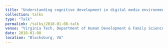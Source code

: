 ```yaml
---
title: "Understanding cognitive development in digital media environments"
collection: talks
type: "Talk"
permalink: /talks/2018-01-08-talk
venue: "Virginia Tech, Department of Human Development & Family Science"
date: 2018-01-08
location: "Blacksburg, VA"
---
```

